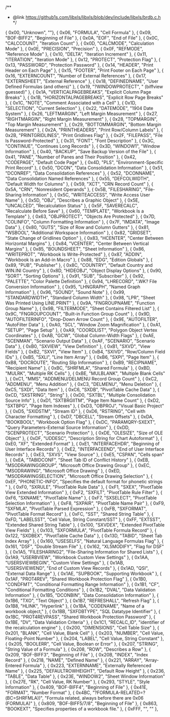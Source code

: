 /**
* @link https://github1s.com/libxls/libxls/blob/dev/include/libxls/brdb.c.h
*/

{ 0x00, "Unknown",	""},
{ 0x06, "FORMULA",	"Cell Formula" },
{ 0x09, "BOF-BIFF2",	"Beginning of File" },
{ 0x0A, "EOF",	"End of File" },
{ 0x0C, "CALCCOUNT",	"Iteration Count" },
{ 0x0D, "CALCMODE",	"Calculation Mode" },
{ 0x0E, "PRECISION",	"Precision" },
{ 0x0F, "REFMODE",	"Reference Mode" },
{ 0x10, "DELTA",	"Iteration Increment" },
{ 0x11, "ITERATION",	"Iteration Mode" },
{ 0x12, "PROTECT",	"Protection Flag" },
{ 0x13, "PASSWORD",	"Protection Password" },
{ 0x14, "HEADER",	"Print Header on Each Page" },
{ 0x15, "FOOTER",	"Print Footer on Each Page" },
{ 0x16, "EXTERNCOUNT",	"Number of External References" },
{ 0x17, "EXTERNSHEET",	"External Reference" },
{ 0x18, "DEFINEDNAME",	"User Defined Formulas (and others)" },
{ 0x19, "?WINDOWPROTECT",	" (biffview guessed)" },
{ 0x1A, "VERTICALPAGEBREAKS",	"Explicit Column Page Breaks" },
{ 0x1B, "HORIZONTALPAGEBREAKS",	"Explicit Row Page Breaks" },
{ 0x1C, "NOTE",	"Comment Associated with a Cell" },
{ 0x1D, "SELECTION",	"Current Selection" },
{ 0x22, "DATEMODE",	"1904 Date System" },
{ 0x26, "LEFTMARGIN",	"Left Margin Measurement" },
{ 0x27, "RIGHTMARGIN",	"Right Margin Measurement" },
{ 0x28, "TOPMARGIN",	"Top Margin Measurement" },
{ 0x29, "BOTTOMMARGIN",	"Bottom Margin Measurement" },
{ 0x2A, "PRINTHEADERS",	"Print Row/Column Labels" },
{ 0x2B, "PRINTGRIDLINES",	"Print Gridlines Flag" },
{ 0x2F, "FILEPASS",	"File Is Password-Protected" },
{ 0x31, "FONT",	"Font Description" },
{ 0x3C, "CONTINUE",	"Continues Long Records" },
{ 0x3D, "WINDOW1",	"Window Information" },
{ 0x40, "BACKUP",	"Save Backup Version of the File" },
{ 0x41, "PANE",	"Number of Panes and Their Position" },
{ 0x42, "CODEPAGE",	"Default Code Page" },
{ 0x4D, "PLS",	"Environment-Specific Print Record" },
{ 0x50, "DCON",	"Data Consolidation Information" },
{ 0x51, "DCONREF",	"Data Consolidation References" },
{ 0x52, "DCONNAME",	"Data Consolidation Named References" },
{ 0x55, "DEFCOLWIDTH",	"Default Width for Columns" },
{ 0x59, "XCT",	"CRN Record Count" },
{ 0x5A, "CRN",	"Nonresident Operands" },
{ 0x5B, "FILESHARING",	"File-Sharing Information" },
{ 0x5C, "WRITEACCESS",	"Write Access User Name" },
{ 0x5D, "OBJ",	"Describes a Graphic Object" },
{ 0x5E, "UNCALCED",	"Recalculation Status" },
{ 0x5F, "SAVERECALC",	"Recalculate Before Save" },
{ 0x60, "TEMPLATE",	"Workbook Is a Template" },
{ 0x63, "OBJPROTECT",	"Objects Are Protected" },
{ 0x7D, "COLINFO",	"Column Formatting Information" },
{ 0x7F, "IMDATA",	"Image Data" },
{ 0x80, "GUTS",	"Size of Row and Column Gutters" },
{ 0x81, "WSBOOL",	"Additional Workspace Information" },
{ 0x82, "GRIDSET",	"State Change of Gridlines Option" },
{ 0x83, "HCENTER",	"Center Between Horizontal Margins" },
{ 0x84, "VCENTER",	"Center Between Vertical Margins" },
{ 0x85, "BOUNDSHEET",	"Sheet Information" },
{ 0x86, "WRITEPROT",	"Workbook Is Write-Protected" },
{ 0x87, "ADDIN",	"Workbook Is an Add-in Macro" },
{ 0x88, "EDG",	"Edition Globals" },
{ 0x89, "PUB",	"Publisher" },
{ 0x8C, "COUNTRY",	"Default Country and WIN.INI Country" },
{ 0x8D, "HIDEOBJ",	"Object Display Options" },
{ 0x90, "SORT",	"Sorting Options" },
{ 0x91, "SUB",	"Subscriber" },
{ 0x92, "PALETTE",	"Color Palette Definition" },
{ 0x94, "LHRECORD",	".WK? File Conversion Information" },
{ 0x95, "LHNGRAPH",	"Named Graph Information" },
{ 0x96, "SOUND",	"Sound Note" },
{ 0x99, "STANDARDWIDTH",	"Standard Column Width" },
{ 0x98, "LPR",	"Sheet Was Printed Using LINE.PRINT" },
{ 0x9A, "FNGROUPNAME",	"Function Group Name" },
{ 0x9B, "FILTERMODE",	"Sheet Contains Filtered List" },
{ 0x9C, "FNGROUPCOUNT",	"Built-in Function Group Count" },
{ 0x9D, "AUTOFILTERINFO",	"Drop-Down Arrow Count" },
{ 0x9E, "AUTOFILTER",	"AutoFilter Data" },
{ 0xA0, "SCL",	"Window Zoom Magnification" },
{ 0xA1, "SETUP",	"Page Setup" },
{ 0xA9, "COORDLIST",	"Polygon Object Vertex Coordinates" },
{ 0xAB, "GCW",	"Global Column-Width Flags" },
{ 0xAE, "SCENMAN",	"Scenario Output Data" },
{ 0xAF, "SCENARIO",	"Scenario Data" },
{ 0xB0, "SXVIEW",	"View Definition" },
{ 0xB1, "SXVD",	"View Fields" },
{ 0xB2, "SXVI",	"View Item" },
{ 0xB4, "SXIVD",	"Row/Column Field IDs" },
{ 0xB5, "SXLI",	"Line Item Array" },
{ 0xB6, "SXPI",	"Page Item" },
{ 0xB8, "DOCROUTE",	"Routing Slip Information" },
{ 0xB9, "RECIPNAME",	"Recipient Name" },
{ 0xBC, "SHRFMLA",	"Shared Formula" },
{ 0xBD, "MULRK",	"Multiple RK Cells" },
{ 0xBE, "MULBLANK",	"Multiple Blank Cells" },
{ 0xC1, "MMS",	"ADDMENU/DELMENU Record Group Count" },
{ 0xC2, "ADDMENU",	"Menu Addition" },
{ 0xC3, "DELMENU",	"Menu Deletion" },
{ 0xC5, "SXDI",	"Data Item" },
{ 0xC6, "SXDB",	"PivotTable Cache Data" },
{ 0xCD, "SXSTRING",	"String" },
{ 0xD0, "SXTBL",	"Multiple Consolidation Source Info" },
{ 0xD1, "SXTBRGIITM",	"Page Item Name Count" },
{ 0xD2, "SXTBPG",	"Page Item Indexes" },
{ 0xD3, "OBPROJ",	"Visual Basic Project" },
{ 0xD5, "SXIDSTM",	"Stream ID" },
{ 0xD6, "RSTRING",	"Cell with Character Formatting" },
{ 0xD7, "DBCELL",	"Stream Offsets" },
{ 0xDA, "BOOKBOOL",	"Workbook Option Flag" },
{ 0xDC, "PARAMQRY-SXEXT",	"Query Parameters-External Source Information" },
{ 0xDD, "SCENPROTECT",	"Scenario Protection" },
{ 0xDE, "OLESIZE",	"Size of OLE Object" },
{ 0xDF, "UDDESC",	"Description String for Chart Autoformat" },
{ 0xE0, "XF",	"Extended Format" },
{ 0xE1, "INTERFACEHDR",	"Beginning of User Interface Records" },
{ 0xE2, "INTERFACEEND",	"End of User Interface Records" },
{ 0xE3, "SXVS",	"View Source" },
{ 0xE5, "CSPAN",	"Cells span" },
{ 0xEA, "TABIDCONF",	"Sheet Tab ID of Conflict History" },
{ 0xEB, "MSODRAWINGGROUP",	"Microsoft Office Drawing Group" },
{ 0xEC, "MSODRAWING",	"Microsoft Office Drawing" },
{ 0xED, "MSODRAWINGSELECTION",	"Microsoft Office Drawing Selection" },
{ 0xEF, "PHONETIC-INFO", "Specifies the default format for phonetic strings " },
{ 0xF0, "SXRULE",	"PivotTable Rule Data" },
{ 0xF1, "SXEX",	"PivotTable View Extended Information" },
{ 0xF2, "SXFILT",	"PivotTable Rule Filter" },
{ 0xF6, "SXNAME",	"PivotTable Name" },
{ 0xF7, "SXSELECT",	"PivotTable Selection Information" },
{ 0xF8, "SXPAIR",	"PivotTable Name Pair" },
{ 0xF9, "SXFMLA",	"PivotTable Parsed Expression" },
{ 0xFB, "SXFORMAT",	"PivotTable Format Record" },
{ 0xFC, "SST",	"Shared String Table" },
{ 0xFD, "LABELSST",	"Cell Value, String Constant/SST" },
{ 0xFF, "EXTSST",	"Extended Shared String Table" },
{ 0x100, "SXVDEX",	"Extended PivotTable View Fields" },
{ 0x103, "SXFORMULA",	"PivotTable Formula Record" },
{ 0x122, "SXDBEX",	"PivotTable Cache Data" },
{ 0x13D, "TABID",	"Sheet Tab Index Array" },
{ 0x160, "USESELFS",	"Natural Language Formulas Flag" },
{ 0x161, "DSF",	"Double Stream File" },
{ 0x162, "XL5MODIFY",	"Flag for DSF" },
{ 0x1A5, "FILESHARING2",	"File-Sharing Information for Shared Lists" },
{ 0x1A9, "USERBVIEW",	"Workbook Custom View Settings" },
{ 0x1AA, "USERSVIEWBEGIN",	"Custom View Settings" },
{ 0x1AB, "USERSVIEWEND",	"End of Custom View Records" },
{ 0x1AD, "QSI",	"External Data Range" },
{ 0x1AE, "SUPBOOK",	"Supporting Workbook" },
{ 0x1AF, "PROT4REV",	"Shared Workbook Protection Flag" },
{ 0x1B0, "CONDFMT",	"Conditional Formatting Range Information" },
{ 0x1B1, "CF",	"Conditional Formatting Conditions" },
{ 0x1B2, "DVAL",	"Data Validation Information" },
{ 0x1B5, "DCONBIN",	"Data Consolidation Information" },
{ 0x1B6, "TXO",	"Text Object" },
{ 0x1B7, "REFRESHALL",	"Refresh Flag" },
{ 0x1B8, "HLINK",	"Hyperlink" },
{ 0x1BA, "CODENAME",	"Name of a workbook object," },
{ 0x1BB, "SXFDBTYPE",	"SQL Datatype Identifier" },
{ 0x1BC, "PROT4REVPASS",	"Shared Workbook Protection Password" },
{ 0x1BE, "DV",	"Data Validation Criteria" },
{ 0x1C1, "RECALC_ID", "identifier of the recalculation engine" },
{ 0x200, "DIMENSIONS",	"Cell Table Size" },
{ 0x201, "BLANK",	"Cell Value, Blank Cell" },
{ 0x203, "NUMBER",	"Cell Value, Floating-Point Number" },
{ 0x204, "LABEL",	"Cell Value, String Constant" },
{ 0x205, "BOOLERR",	"Cell Value, Boolean or Error" },
{ 0x207, "STRING",	"String Value of a Formula" },
{ 0x208, "ROW",	"Describes a Row" },
{ 0x209, "BOF-BIFF3",	"Beginning of File" },
{ 0x20B, "INDEX",	"Index Record" },
{ 0x218, "NAME",	"Defined Name" },
{ 0x221, "ARRAY",	"Array-Entered Formula" },
{ 0x223, "EXTERNNAME",	"Externally Referenced Name" },
{ 0x225, "DEFAULTROWHEIGHT",	"Default Row Height" },
{ 0x236, "TABLE",	"Data Table" },
{ 0x23E, "WINDOW2",	"Sheet Window Information" },
{ 0x27E, "RK",	"Cell Value, RK Number" },
{ 0x293, "STYLE",	"Style Information" },
{ 0x409, "BOF-BIFF4",	"Beginning of File" },
{ 0x41E, "FORMAT",	"Number Format" },
{ 0x4BC, "?FORMULA-RELATED=?(BC=SHRFMLA))",	"Formula related, always before there are 0x06 (FORMULA)" },
{ 0x809, "BOF-BIFF5/7/8",	"Beginning of File" },
{ 0x863, "BOOKEXT", "Specifies properties of a workbook file." },
{ 0xFFF, "",	"" },
